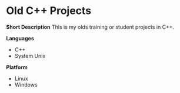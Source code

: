 # Old C++ Projects

**Short Description**
This is my olds training or student projects in C++.

**Languages**
- C++
- System Unix

**Platform**
- Linux
- Windows